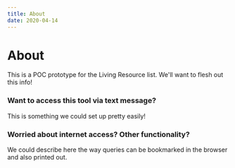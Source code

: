 ```yaml
---
title: About
date: 2020-04-14
---
```


# About

This is a POC prototype for the Living Resource list. We'll want to flesh out this info!

### Want to access this tool via text message?

This is something we could set up pretty easily!

### Worried about internet access? Other functionality?

We could describe here the way queries can be bookmarked in the browser and also printed out.
